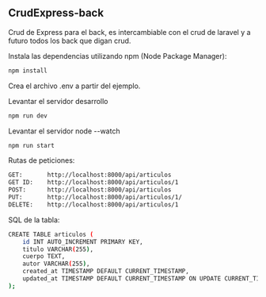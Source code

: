 ## CrudExpress-back
 Crud de Express para el back, es intercambiable con el crud de laravel y a futuro todos los back que digan crud.

Instala las dependencias utilizando npm (Node Package Manager):
```sh
npm install
```
Crea el archivo .env a partir del ejemplo.

Levantar el servidor desarrollo
```sh
npm run dev
```

Levantar el servidor node --watch
```sh
npm run start
```

Rutas de peticiones:
```sh
GET:       http://localhost:8000/api/articulos
GET ID:    http://localhost:8000/api/articulos/1
POST:      http://localhost:8000/api/articulos
PUT:       http://localhost:8000/api/articulos/1/
DELETE:    http://localhost:8000/api/articulos/1
```

SQL de la tabla:
```sh
CREATE TABLE articulos (
    id INT AUTO_INCREMENT PRIMARY KEY,
    titulo VARCHAR(255),
    cuerpo TEXT,
    autor VARCHAR(255),
    created_at TIMESTAMP DEFAULT CURRENT_TIMESTAMP,
    updated_at TIMESTAMP DEFAULT CURRENT_TIMESTAMP ON UPDATE CURRENT_TIMESTAMP
);
```
